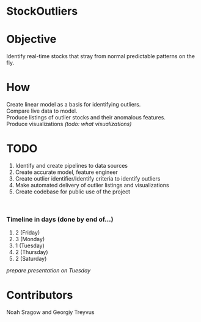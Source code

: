 # StockOutliers

# Objective
Identify real-time stocks that stray from normal predictable patterns on the fly. 

# How
Create linear model as a basis for identifying outliers. <br>
Compare live data to model. <br>
Produce listings of outlier stocks and their anomalous features.<br>
Produce visualizations _(todo: what visualizations)_

# TODO
1. Identify and create pipelines to data sources 
2. Create accurate model, feature engineer
3. Create outlier identifier/Identify criteria to identify outliers
4. Make automated delivery of outlier listings and visualizations
5. Create codebase for public use of the project

<br>

### Timeline in days (done by end of...)
1. 2 (Friday)
2. 3 (Monday)
3. 1 (Tuesday)
4. 2 (Thursday)
5. 2 (Saturday)

_prepare presentation on *Tuesday*_

# Contributors
Noah Sragow and Georgiy Treyvus
